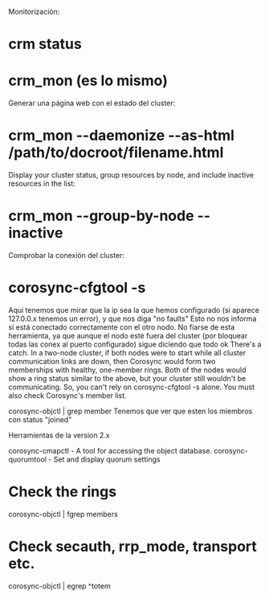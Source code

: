 Monitorización:
# crm status
# crm_mon (es lo mismo)

Generar una página web con el estado del cluster:
# crm_mon --daemonize --as-html /path/to/docroot/filename.html

Display your cluster status, group resources by node, and include inactive resources in the list:
# crm_mon --group-by-node --inactive

Comprobar la conexión del cluster:
# corosync-cfgtool -s
  Aqui tenemos que mirar que la ip sea la que hemos configurado (si aparece 127.0.0.x tenemos un error), y que nos diga "no faults"
  Esto no nos informa si está conectado correctamente con el otro nodo.
  No fiarse de esta herramienta, ya que aunque el nodo esté fuera del cluster (por bloquear todas las conex al puerto configurado) sigue diciendo que todo ok
There's a catch. In a two-node cluster, if both nodes were to start while all cluster communication links are down, then Corosync would form two memberships with healthy, one-member rings. Both of the nodes would show a ring status similar to the above, but your cluster still wouldn't be communicating. So, you can't rely on corosync-cfgtool -s alone. You must also check Corosync's member list.

corosync-objctl | grep member
Tenemos que ver que esten los miembros con status "joined"


Herramientas de la version 2.x

corosync-cmapctl - A tool for accessing the object database. 
corosync-quorumtool - Set and display quorum settings

# Check the rings
corosync-objctl | fgrep members
# Check secauth, rrp_mode, transport etc.
corosync-objctl | egrep ^totem
